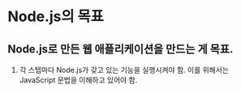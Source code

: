 # Node.js의 목표

## Node.js로 만든 웹 애플리케이션을 만드는 게 목표.

1. 각 스텝마다 Node.js가 갖고 있는 기능을 실행시켜야 함. 이를 위해서는 JavaScript 문법을 이해하고 있어야 함.

